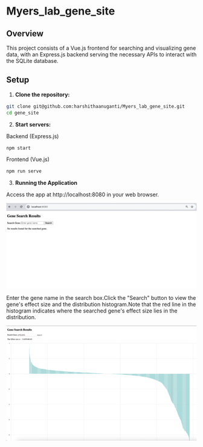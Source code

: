 # Myers_lab_gene_site

## Overview

This project consists of a Vue.js frontend for searching and visualizing gene data, with an Express.js backend serving the necessary APIs to interact with the SQLite database.

## Setup

1. **Clone the repository:**

```bash
git clone git@github.com:harshithaanuganti/Myers_lab_gene_site.git
cd gene_site
```

2. **Start servers:**

Backend (Express.js)

```bash
npm start
```

Frontend (Vue.js)
```bash
npm run serve
```

3. **Running the Application**

Access the app at http://localhost:8080 in your web browser.

![Alt text](image.png)

Enter the gene name in the search box.Click the "Search" button to view the gene's effect size and the distribution histogram.Note that the red line in the histogram indicates where the searched gene's effect size lies in the distribution.

![Alt text](image-1.png)


